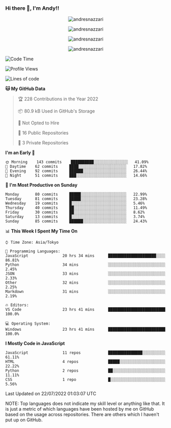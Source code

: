 ### Hi there 👋, I'm Andy!!

<p align="center" >
  <img src="https://github-profile-trophy.vercel.app/?username=AndresNazzari&theme=dracula&column=-1" alt="andresnazzari"/>
</p>

<p align="center">
  <img  src="https://github-readme-stats.vercel.app/api?username=AndresNazzari&count_private=true&show_icons=true&theme=dracula" alt="andresnazzari"/>
</p>
<p align="center">
  <img  src="https://github-readme-stats.vercel.app/api/top-langs/?username=AndresNazzari&layout=compact" alt="andresnazzari"/>
</p>
<p align="center" >
  <img src="https://github-readme-stats.vercel.app/api/wakatime?username=AndresNazzari" alt="andresnazzari"/>
</p>

<!--START_SECTION:waka-->
![Code Time](http://img.shields.io/badge/Code%20Time-0%20secs-blue)

![Profile Views](http://img.shields.io/badge/Profile%20Views-59-blue)

![Lines of code](https://img.shields.io/badge/From%20Hello%20World%20I%27ve%20Written-1%20Million%20lines%20of%20code-blue)

**🐱 My GitHub Data** 

> 🏆 228 Contributions in the Year 2022
 > 
> 📦 80.9 kB Used in GitHub's Storage 
 > 
> 🚫 Not Opted to Hire
 > 
> 📜 16 Public Repositories 
 > 
> 🔑 3 Private Repositories  
 > 
**I'm an Early 🐤** 

```text
🌞 Morning    143 commits    ██████████░░░░░░░░░░░░░░░   41.09% 
🌆 Daytime    62 commits     ████░░░░░░░░░░░░░░░░░░░░░   17.82% 
🌃 Evening    92 commits     ██████░░░░░░░░░░░░░░░░░░░   26.44% 
🌙 Night      51 commits     ███░░░░░░░░░░░░░░░░░░░░░░   14.66%

```
📅 **I'm Most Productive on Sunday** 

```text
Monday       80 commits     █████░░░░░░░░░░░░░░░░░░░░   22.99% 
Tuesday      81 commits     █████░░░░░░░░░░░░░░░░░░░░   23.28% 
Wednesday    19 commits     █░░░░░░░░░░░░░░░░░░░░░░░░   5.46% 
Thursday     40 commits     ██░░░░░░░░░░░░░░░░░░░░░░░   11.49% 
Friday       30 commits     ██░░░░░░░░░░░░░░░░░░░░░░░   8.62% 
Saturday     13 commits     █░░░░░░░░░░░░░░░░░░░░░░░░   3.74% 
Sunday       85 commits     ██████░░░░░░░░░░░░░░░░░░░   24.43%

```


📊 **This Week I Spent My Time On** 

```text
⌚︎ Time Zone: Asia/Tokyo

💬 Programming Languages: 
JavaScript               20 hrs 34 mins      █████████████████████░░░░   86.81% 
Python                   34 mins             ░░░░░░░░░░░░░░░░░░░░░░░░░   2.45% 
JSON                     33 mins             ░░░░░░░░░░░░░░░░░░░░░░░░░   2.33% 
Other                    32 mins             ░░░░░░░░░░░░░░░░░░░░░░░░░   2.25% 
Markdown                 31 mins             ░░░░░░░░░░░░░░░░░░░░░░░░░   2.19%

🔥 Editors: 
VS Code                  23 hrs 41 mins      █████████████████████████   100.0%

💻 Operating System: 
Windows                  23 hrs 41 mins      █████████████████████████   100.0%

```

**I Mostly Code in JavaScript** 

```text
JavaScript               11 repos            ███████████████░░░░░░░░░░   61.11% 
HTML                     4 repos             █████░░░░░░░░░░░░░░░░░░░░   22.22% 
Python                   2 repos             ██░░░░░░░░░░░░░░░░░░░░░░░   11.11% 
CSS                      1 repo              █░░░░░░░░░░░░░░░░░░░░░░░░   5.56%

```



 Last Updated on 22/07/2022 01:03:07 UTC
<!--END_SECTION:waka-->

NOTE: Top languages does not indicate my skill level or anything like that. It is just a metric of which languages have been hosted by me on GitHub based on the usage across repositories. There are others which I haven't put up on GitHub.

<!-- Here are some ideas to get you started:

-   🔭 I’m currently working on ...
-   🌱 I’m currently learning ...
-   👯 I’m looking to collaborate on ...
-   🤔 I’m looking for help with ...
-   💬 Ask me about ...
-   📫 How to reach me: ...
-   😄 Pronouns: ...
-   ⚡ Fun fact: ... -->

